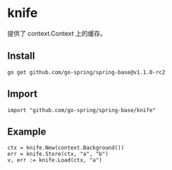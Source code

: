 # knife

提供了 context.Context 上的缓存。

## Install

```
go get github.com/go-spring/spring-base@v1.1.0-rc2 
```

## Import

```
import "github.com/go-spring/spring-base/knife"
```

## Example

```
ctx = knife.New(context.Background())
err = knife.Store(ctx, "a", "b")
v, err := knife.Load(ctx, "a")
```